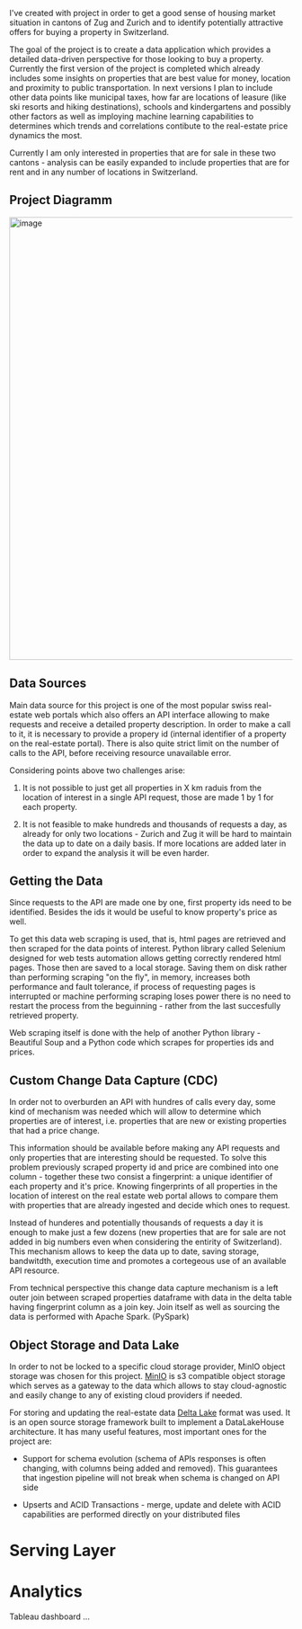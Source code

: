 I've created with project in order to get a good sense of housing market situation in cantons of Zug and Zurich and 
to identify potentially attractive offers for buying a property in Switzerland. 

The goal of the project is to create a data application which provides a detailed data-driven perspective for those looking to buy a property.
Currently the first version of the project is completed which already includes some insights on properties that are best value for money, location and proximity to public transportation. In next versions I plan to include other data points like municipal taxes, how far are locations of leasure (like ski resorts and hiking destinations), schools and kindergartens and possibly other factors as well as imploying machine learning capabilities to determines which trends and  correlations contibute to the real-estate price dynamics the most.

Currently I am only interested in properties that are for sale in these two cantons - analysis can be easily expanded to include properties that are for rent and in any number of locations in Switzerland.

## Project Diagramm

<img width="788" alt="image" src="https://github.com/StephanKnox/real-estate-project/assets/123996543/6e78f78f-09ff-477a-8852-8bdc1e247536">

## Data Sources

Main data source for this project is one of the most popular swiss real-estate web portals which also offers an API interface allowing to make requests and receive a detailed property description. In order to make a call to it, it is necessary to provide a propery id (internal identifier of a property on the real-estate portal). There is also quite strict limit on the number of calls to the API, before receiving resource unavailable error. 

Considering points above two challenges arise:

1) It is not possible to just get all properties in X km raduis from the location of interest in a single API request, those are made 1 by 1 for each property.
  
2) It is not feasible to make hundreds and thousands of requests a day, as already for only two locations - Zurich and Zug it will be hard to maintain the data up to date on a daily basis. If more locations are added later in order to expand the analysis it will be even harder.


## Getting the Data
Since requests to the API are made one by one, first property ids need to be identified. Besides the ids it would be useful to know property's price as well.

To get this data web scraping is used, that is, html pages are retrieved and then scraped for the data points of interest.
Python library called Selenium designed for web tests automation allows getting correctly rendered html pages. Those then are saved to a local storage. Saving them on disk rather than performing scraping "on the fly", in memory, increases both performance and fault tolerance, if process of requesting pages is interrupted or machine performing scraping loses power there is no need to restart the process from the beguinning - rather from the last succesfully retrieved property.

Web scraping itself is done with the help of another Python library - Beautiful Soup and a Python code which scrapes for properties ids and prices. 


## Custom Change Data Capture (CDC)
In order not to overburden an API with hundres of calls every day, some kind of mechanism was needed which will allow to determine which properties are of interest, i.e. properties that are new or existing properties that had a price change. 

This information should be available before making any API requests and only properties that are interesting should be requested. To solve this problem previously scraped property id and price are combined into one column - together these two consist a fingerprint: a unique identifier of each property and it's price. Knowing fingerprints of all properties in the location of interest on the real estate web portal allows to compare them with properties that are already ingested and decide which ones to request. 

Instead of hunderes and potentially thousands of requests a day it is enough to make just a few dozens (new properties that are for sale are not added in big numbers even when considering the entirity of Switzerland). This mechanism allows to keep the data up to date, saving storage, bandwitdth, execution time and promotes a cortegeous use of an available API resource.

From technical perspective this change data capture mechanism is a left outer join between scraped properties dataframe with data in the delta table having fingerprint column as a join key. Join itself as well as sourcing the data is performed with Apache Spark. (PySpark)

## Object Storage and Data Lake
In order to not be locked to a specific cloud storage provider, MinIO object storage was chosen for this project.
[MinIO](https://min.io/) is s3 compatible object storage which serves as a gateway to the data which allows to stay cloud-agnostic and easily change to any of existing cloud providers if needed.

For storing and updating the real-estate data [Delta Lake](https://delta.io/) format was used. It is an open source storage framework built to implement a DataLakeHouse architecture. 
It has many useful features, most important ones for the project are: 
* Support for schema evolution (schema of APIs responses is often changing, with columns being added and removed). This guarantees that ingestion pipeline will not break when schema is changed on API side

* Upserts and ACID Transactions - merge, update and delete with ACID capabilities are performed directly on your distributed files



# Serving Layer

# Analytics

Tableau dashboard ...







